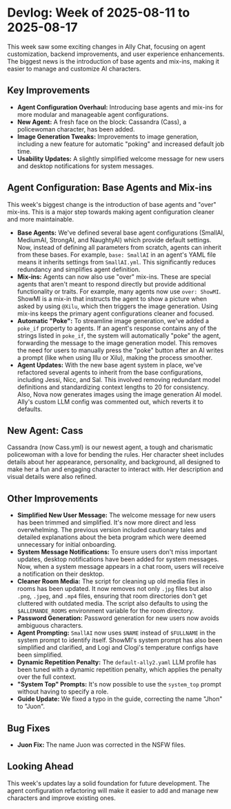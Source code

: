 # Devlog: Week of 2025-08-11 to 2025-08-17

This week saw some exciting changes in Ally Chat, focusing on agent customization, backend improvements, and user experience enhancements. The biggest news is the introduction of base agents and mix-ins, making it easier to manage and customize AI characters.

## Key Improvements

*   **Agent Configuration Overhaul:** Introducing base agents and mix-ins for more modular and manageable agent configurations.
*   **New Agent:** A fresh face on the block: Cassandra (Cass), a policewoman character, has been added.
*   **Image Generation Tweaks:** Improvements to image generation, including a new feature for automatic "poking" and increased default job time.
*   **Usability Updates:**  A slightly simplified welcome message for new users and desktop notifications for system messages.

## Agent Configuration: Base Agents and Mix-ins

This week's biggest change is the introduction of base agents and "over" mix-ins.  This is a major step towards making agent configuration cleaner and more maintainable.

*   **Base Agents:** We've defined several base agent configurations (SmallAI, MediumAI, StrongAI, and NaughtyAI) which provide default settings. Now, instead of defining all parameters from scratch, agents can inherit from these bases. For example, `base: SmallAI` in an agent's YAML file means it inherits settings from `SmallAI.yml`. This significantly reduces redundancy and simplifies agent definition.
*   **Mix-ins:** Agents can now also use "over" mix-ins. These are special agents that aren't meant to respond directly but provide additional functionality or traits. For example, many agents now use `over: ShowMI`. ShowMI is a mix-in that instructs the agent to show a picture when asked by using `@Xilu`, which then triggers the image generation.  Using mix-ins keeps the primary agent configurations cleaner and focused.
*   **Automatic "Poke":** To streamline image generation, we've added a `poke_if` property to agents. If an agent's response contains any of the strings listed in `poke_if`, the system will automatically "poke" the agent, forwarding the message to the image generation model. This removes the need for users to manually press the "poke" button after an AI writes a prompt (like when using Illu or Xilu), making the process smoother.
*   **Agent Updates:** With the new base agent system in place, we've refactored several agents to inherit from the base configurations, including Jessi, Nicc, and Sal. This involved removing redundant model definitions and standardizing context lengths to 20 for consistency. Also, Nova now generates images using the image generation AI model. Ally's custom LLM config was commented out, which reverts it to defaults.

## New Agent: Cass

Cassandra (now Cass.yml) is our newest agent, a tough and charismatic policewoman with a love for bending the rules.  Her character sheet includes details about her appearance, personality, and background, all designed to make her a fun and engaging character to interact with. Her description and visual details were also refined.

## Other Improvements

*   **Simplified New User Message:**  The welcome message for new users has been trimmed and simplified. It's now more direct and less overwhelming.  The previous version included cautionary tales and detailed explanations about the beta program which were deemed unnecessary for initial onboarding.
*   **System Message Notifications:** To ensure users don't miss important updates, desktop notifications have been added for system messages. Now, when a system message appears in a chat room, users will receive a notification on their desktop.
*   **Cleaner Room Media:**  The script for cleaning up old media files in rooms has been updated.  It now removes not only `.jpg` files but also `.png`, `.jpeg`, and `.mp4` files, ensuring that room directories don't get cluttered with outdated media. The script also defaults to using the `$ALLEMANDE_ROOMS` environment variable for the room directory.
*   **Password Generation:**  Password generation for new users now avoids ambiguous characters.
*   **Agent Prompting:** `SmallAI` now uses `$NAME` instead of `$FULLNAME` in the system prompt to identify itself. ShowMI's system prompt has also been simplified and clarified, and Logi and Clogi's temperature configs have been simplified.
*   **Dynamic Repetition Penalty:** The `default-ally2.yaml` LLM profile has been tuned with a dynamic repetition penalty, which applies the penalty over the full context.
*   **"System Top" Prompts:** It's now possible to use the `system_top` prompt without having to specify a role.
*   **Guide Update:** We fixed a typo in the guide, correcting the name "Jhon" to "Juon".

## Bug Fixes

*   **Juon Fix:** The name Juon was corrected in the NSFW files.

## Looking Ahead

This week's updates lay a solid foundation for future development. The agent configuration refactoring will make it easier to add and manage new characters and improve existing ones.
